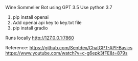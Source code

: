 Wine Sommelier Bot using GPT 3.5 
Use python 3.7

1) pip install openai
2) Add openai api key to key.txt file
3) pip install gradio

Runs locally http://127.0.0.1:7860

Reference:
https://github.com/Sentdex/ChatGPT-API-Basics
https://www.youtube.com/watch?v=c-g6epk3fFE&t=879s

